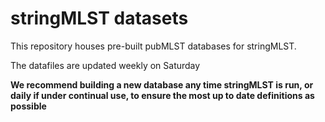 # stringMLST datasets

This repository houses pre-built pubMLST databases for stringMLST. 

The datafiles are updated weekly on Saturday

**We recommend building a new database any time stringMLST is run, or daily if under continual use, to ensure the most up to date definitions as possible** 
